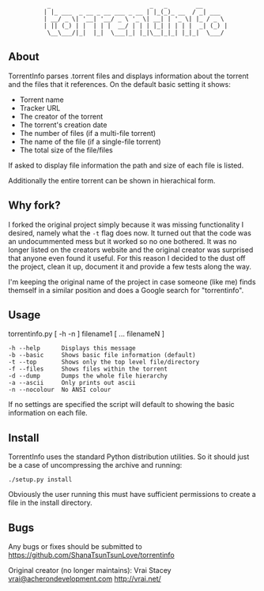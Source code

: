                _                            _   _        __
              | |_ ___  _ __ _ __ ___ _ __ | |_(_)_ __  / _| ___
              | __/ _ \| '__| '__/ _ \ '_ \| __| | '_ \| |_ / _ \
              | || (_) | |  | | |  __/ | | | |_| | | | |  _| (_) |
               \__\___/|_|  |_|  \___|_| |_|\__|_|_| |_|_|  \___/



About
-----

TorrentInfo parses .torrent files and displays information about the torrent
and the files that it references. On the default basic setting it shows:

 - Torrent name
 - Tracker URL
 - The creator of the torrent
 - The torrent's creation date
 - The number of files (if a multi-file torrent)
 - The name of the file (if a single-file torrent)
 - The total size of the file/files

If asked to display file information the path and size of each file is
listed.

Additionally the entire torrent can be shown in hierachical form.

Why fork?
-----
I forked the original project simply because it was missing functionality I
desired, namely what the `-t` flag does now. It turned out that the code
was an undocummented mess but it worked so no one bothered. It was no longer
listed on the creators website and the original creator was surprised that
anyone even found it useful. For this reason I decided to the dust off the
project, clean it up, document it and provide a few tests along the way.

I'm keeping the original name of the project in case someone (like me) finds
themself in a similar position and does a Google search for "torrentinfo".

Usage
-----

torrentinfo.py [ -h -n ] filename1 [ ... filenameN ]

    -h --help      Displays this message
    -b --basic     Shows basic file information (default)
    -t --top       Shows only the top level file/directory
    -f --files     Shows files within the torrent
    -d --dump      Dumps the whole file hierarchy
    -a --ascii     Only prints out ascii
    -n --nocolour  No ANSI colour


If no settings are specified the script will default to showing the basic
information on each file.

Install
------

TorrentInfo uses the standard Python distribution utilities. So it should just
be a case of uncompressing the archive and running:

    ./setup.py install

Obviously the user running this must have sufficient permissions to create a
file in the install directory.

Bugs
----

Any bugs or fixes should be submitted to
https://github.com/ShanaTsunTsunLove/torrentinfo

Original creator (no longer maintains):
Vrai Stacey <vrai@acherondevelopment.com>
http://vrai.net/
